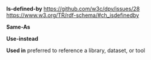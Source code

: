 **Is-defined-by**
https://github.com/w3c/dpv/issues/28
https://www.w3.org/TR/rdf-schema/#ch_isdefinedby

**Same-As**

**Use-instead**

**Used in**
preferred to reference a library, dataset, or tool

